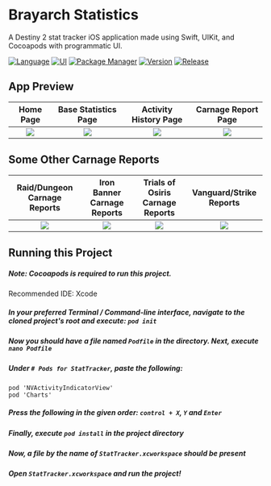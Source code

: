 # Brayarch Statistics
A Destiny 2 stat tracker iOS application made using Swift, UIKit, and Cocoapods with programmatic UI.

[![Language](https://img.shields.io/badge/Language-Swift-blue)](https://shields.io/) 
[![UI](https://img.shields.io/badge/UI-Programmatic-blue)](https://shields.io/)
[![Package Manager](https://img.shields.io/badge/Package%20Manager-Cocoapods-pink)](https://shields.io/)
[![Version](https://img.shields.io/badge/Version-1..0.0-green)]()
[![Release](https://img.shields.io/badge/Release-In%20Progress-orange)]()

## App Preview

|Home Page                  |  Base Statistics Page     |  Activity History Page    |  Carnage Report Page      | 
|:-------------------------:|:-------------------------:|:-------------------------:|:-------------------------:|
<img src="https://github.com/vrundpat/BrayarchStatistics/blob/master/StatTracker/Assets.xcassets/homescreen1.dataset/homescreen1.gif" >  |  <img src="https://github.com/vrundpat/BrayarchStatistics/blob/master/StatTracker/Assets.xcassets/statscreen1.dataset/statscreen1.gif" >  | <img src="https://github.com/vrundpat/BrayarchStatistics/blob/master/StatTracker/Assets.xcassets/activityscreen1.dataset/activityscreen1.gif" > | <img src="https://github.com/vrundpat/BrayarchStatistics/blob/master/StatTracker/Assets.xcassets/carnagereportscreen1.dataset/carnagereportscreen1.gif" > |


## Some Other Carnage Reports 
|Raid/Dungeon Carnage Reports|Iron Banner Carnage Reports|Trials of Osiris Carnage Reports|Vanguard/Strike Reports| 
|:-------------------------:  |:-------------------------:|:-------------------------:|:-------------------------:|
<img src="https://github.com/vrundpat/BrayarchStatistics/blob/master/StatTracker/Assets.xcassets/dungeoncarnagereport.imageset/dungeoncarnagereport.png" >  | <img src="https://github.com/vrundpat/BrayarchStatistics/blob/master/StatTracker/Assets.xcassets/ironbannercarnagereport.imageset/ironbannercarnagereport.png" >       |<img src="https://github.com/vrundpat/BrayarchStatistics/blob/master/StatTracker/Assets.xcassets/trialscarnagereport.imageset/trialscarnagereport.png" >       |<img src="https://github.com/vrundpat/BrayarchStatistics/blob/master/StatTracker/Assets.xcassets/strikecarnagereport.imageset/strikecarnagereport.png" >        |


## Running this Project
##### Note: Cocoapods is required to run this project.
Recommended IDE: Xcode
##### In your preferred Terminal / Command-line interface, navigate to the cloned project's root and execute: `pod init`
##### Now you should have a file named `Podfile` in the directory. Next, execute `nano Podfile`
##### Under `# Pods for StatTracker`, paste the following:
  `pod 'NVActivityIndicatorView'`<br/>
    `pod 'Charts'`
##### Press the following in the given order: `control + X`, `Y` and `Enter`
##### Finally, execute `pod install` in the project directory
##### Now, a file by the name of `StatTracker.xcworkspace` should be present
##### Open `StatTracker.xcworkspace` and run the project!
